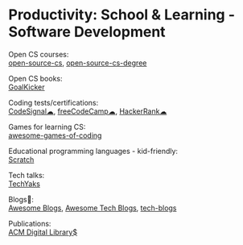 # Productivity: School & Learning - Software Development

Open CS courses:  
[open-source-cs](https://github.com/ForrestKnight/open-source-cs),
[open-source-cs-degree](https://github.com/mvillaloboz/open-source-cs-degree)

Open CS books:  
[GoalKicker](https://goalkicker.com/)

Coding tests/certifications:  
[CodeSignal☁](https://codesignal.com/),
[freeCodeCamp☁](https://www.freecodecamp.org/),
[HackerRank☁](https://www.hackerrank.com/)

Games for learning CS:  
[awesome-games-of-coding](https://github.com/michelpereira/awesome-games-of-coding)

Educational programming languages - kid-friendly:  
[Scratch](https://scratch.mit.edu/)

Tech talks:  
[TechYaks](https://techyaks.com/)

Blogs💩:  
[Awesome Blogs](https://github.com/learn-anything/blogs),
[Awesome Tech Blogs](https://tech-blogs.dev/),
[tech-blogs](https://github.com/amitmerchant1990/tech-blogs)

Publications:  
[ACM Digital Library$](https://dl.acm.org/)
